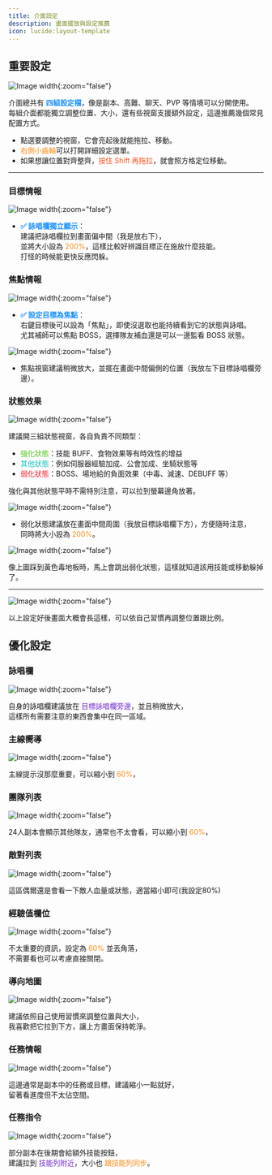 ```yaml
---
title: 介面設定
description: 畫面擺放與設定推薦
icon: lucide:layout-template
---
```


## 重要設定

![Image width](/ui-img/ui-1.png){:zoom="false"}

介面總共有 <span style="font-weight:bold; color:#1890ff;">四組設定檔</span>，像是副本、高難、聊天、PVP 等情境可以分開使用。<br>
每組介面都能獨立調整位置、大小，還有些視窗支援額外設定，這邊推薦幾個常見配置方式。<br>

- 點選要調整的視窗，它會亮起後就能拖拉、移動。<br>
- <span style="color:#fa8c16;">右側小齒輪</span>可以打開詳細設定選單。<br>
- 如果想讓位置對齊整齊，<span style="color:#fa541c;">按住 Shift 再拖拉</span>，就會照方格定位移動。<br>

---

### 目標情報

![Image width](/ui-img/ui-2.png){:zoom="false"}

- <span style="font-weight:bold; color:#1890ff;">✅ 詠唱欄獨立顯示</span>：<br>
  建議把詠唱欄拉到畫面偏中間（我是放右下），<br>
  並將大小設為 <span style="color:#fa8c16;">200%</span>，這樣比較好辨識目標正在施放什麼技能。<br>
  打怪的時候能更快反應閃躲。<br>

### 焦點情報

![Image width](/ui-img/ui-5.png){:zoom="false"}

- <span style="font-weight:bold; color:#1890ff;">✅ 設定目標為焦點</span>：<br>
  右鍵目標後可以設為「焦點」，即使沒選取也能持續看到它的狀態與詠唱。<br>
  尤其補師可以焦點 BOSS，選擇隊友補血還是可以一邊監看 BOSS 狀態。<br>

![Image width](/ui-img/ui-4.png){:zoom="false"}

- 焦點視窗建議稍微放大，並擺在畫面中間偏側的位置（我放左下目標詠唱欄旁邊）。<br>

### 狀態效果

![Image width](/ui-img/ui-8.png){:zoom="false"}

建議開三組狀態視窗，各自負責不同類型：

- <span style="color:#52c41a;">強化狀態</span>：技能 BUFF、食物效果等有時效性的增益<br>
- <span style="color:#13c2c2;">其他狀態</span>：例如伺服器經驗加成、公會加成、坐騎狀態等<br>
- <span style="color:#f5222d;">弱化狀態</span>：BOSS、場地給的負面效果（中毒、減速、DEBUFF 等）<br>

強化與其他狀態平時不需特別注意，可以拉到螢幕邊角放著。<br>

![Image width](/ui-img/ui-7.png){:zoom="false"}

- 弱化狀態建議放在畫面中間周圍（我放目標詠唱欄下方），方便隨時注意，<br>
  同時將大小設為 <span style="color:#fa8c16;">200%</span>。<br>

![Image width](/ui-img/ui-9.png){:zoom="false"}

像上圖踩到黃色毒地板時，馬上會跳出弱化狀態，這樣就知道該用技能或移動躲掉了。<br>

---

![Image width](/ui-img/ui-3.png){:zoom="false"}

以上設定好後畫面大概會長這樣，可以依自己習慣再調整位置跟比例。<br>

## 優化設定

### 詠唱欄

![Image width](/ui-img/ui-11.png){:zoom="false"}

自身的詠唱欄建議放在 <span style="color:#722ed1;">目標詠唱欄旁邊</span>，並且稍微放大，<br>
這樣所有需要注意的東西會集中在同一區域。<br>

### 主線嚮導

![Image width](/ui-img/ui-12.png){:zoom="false"}

主線提示沒那麼重要，可以縮小到 <span style="color:#fa8c16;">60%</span>，<br>

### 團隊列表

![Image width](/ui-img/ui-13.png){:zoom="false"}

24人副本會顯示其他隊友，通常也不太會看，可以縮小到 <span style="color:#fa8c16;">60%</span>，<br>

### 敵對列表

![Image width](/ui-img/ui-14.png){:zoom="false"}

這區偶爾還是會看一下敵人血量或狀態，適當縮小即可(我設定80%)

### 經驗值欄位

![Image width](/ui-img/ui-15.png){:zoom="false"}

不太重要的資訊，設定為 <span style="color:#fa8c16;">60%</span> 並丟角落，<br>
不需要看也可以考慮直接關閉。<br>

### 導向地圖

![Image width](/ui-img/ui-16.png){:zoom="false"}

建議依照自己使用習慣來調整位置與大小，<br>
我喜歡把它拉到下方，讓上方畫面保持乾淨。<br>

### 任務情報

![Image width](/ui-img/ui-17.png){:zoom="false"}

這邊通常是副本中的任務或目標，建議縮小一點就好，<br>
留著看進度但不太佔空間。<br>

### 任務指令

![Image width](/ui-img/ui-18.png){:zoom="false"}

部分副本在後期會給額外技能按鈕，<br>
建議拉到 <span style="color:#722ed1;">技能列附近</span>，大小也 <span style="color:#fa8c16;">跟技能列同步</span>。



